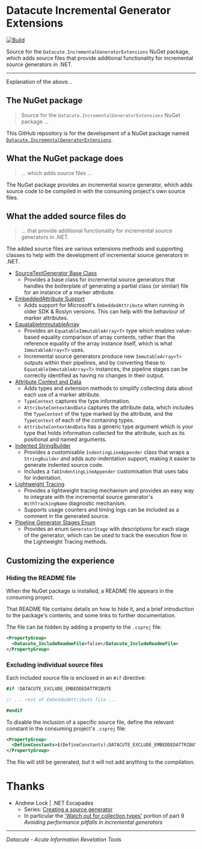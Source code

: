 # Datacute Incremental Generator Extensions

[![Build](https://github.com/datacute/IncrementalGeneratorExtensions/actions/workflows/ci.yml/badge.svg)](https://github.com/datacute/IncrementalGeneratorExtensions/actions/workflows/ci.yml)

Source for the `Datacute.IncrementalGeneratorExtensions` NuGet package,
which adds source files that provide additional functionality
for incremental source generators in .NET.

---
Explanation of the above...

## The NuGet package

> Source for the `Datacute.IncrementalGeneratorExtensions` NuGet package ...

This GitHub repository is for the development of a NuGet package named
[`Datacute.IncrementalGeneratorExtensions`](https://www.nuget.org/packages/Datacute.IncrementalGeneratorExtensions).

## What the NuGet package does

> ... which adds source files ...

The NuGet package provides an incremental source generator, which adds 
source code to be compiled in with the consuming project's own source files.

## What the added source files do

> ... that provide additional functionality
> for incremental source generators in .NET.

The added source files are various extensions methods and supporting classes
to help with the development of incremental source generators in .NET.

- [SourceTextGenerator Base Class](docs/SourceTextGeneratorBase%20README.md)
  - Provides a base class for incremental source generators that handles the boilerplate
    of generating a partial class (or similar) file for an instance of a marker attribute.
- [EmbeddedAttribute Support](docs/EmbeddedAttribute%20README.md)
  - Adds support for Microsoft's `EmbeddedAttribute` when running in older
    SDK & Roslyn versions. This can help with the behaviour of marker attributes.
- [EquatableImmutableArray](docs/EquatableImmutableArray%20README.md)
  - Provides an `EquatableImmutableArray<T>` type which enables value-based
    equality comparison of array contents, rather than the reference equality
    of the array instance itself, which is what `ImmutableArray<T>` uses.
  - Incremental source generators produce new `ImmutableArray<T>` outputs within their
    pipelines, and by converting these to `EquatableImmutableArray<T>` instances,
    the pipeline stages can be correctly identified as having no changes in their
    output.
- [Attribute Context and Data](docs/AttributeContextAndData%20README.md)
  - Adds types and extension methods to simplify collecting data about each use of a marker attribute.
  - `TypeContext` captures the type information.
  - `AttributeContextAndData` captures the attribute data, which includes the `TypeContext` of the type marked by
    the attribute, and the `TypeContext` of each of the containing types.
  - `AttributeContextAndData` has a generic type argument which is your type that holds
    information collected for the attribute, such as its positional and named arguments.
- [Indented StringBuilder](docs/IndentingLineAppender%20README.md)
  - Provides a customisable `IndentingLineAppender` class that wraps a `StringBuilder` and adds
    auto-indentation support, making it easier to generate indented source code.
  - Includes a `TabIndentingLineAppender` customisation that uses tabs for indentation.
- [Lightweight Tracing](docs/LightweightTrace%20README.md)
  - Provides a lightweight tracing mechanism and provides an easy way to integrate
    with the incremental source generator's `WithTrackingName` diagnostic mechanism.
  - Supports usage counters and timing logs can be included as a comment in the generated source.
- [Pipeline Generator Stages Enum](docs/GeneratorStage%20README.md)
  - Provides an enum `GeneratorStage` with descriptions for each stage of the generator,
    which can be used to track the execution flow in the Lightweight Tracing methods.

## Customizing the experience

### Hiding the README file

When the NuGet package is installed, a README file appears in the consuming project.

That README file contains details on how to hide it, and a brief introduction to the package's
contents, and some links to further documentation.

The file can be hidden by adding a property to the `.csproj` file:

```xml
<PropertyGroup>
  <Datacute_IncludeReadmeFile>false</Datacute_IncludeReadmeFile>
</PropertyGroup>
```

### Excluding individual source files

Each included source file is enclosed in an `#if` directive:

```csharp
#if !DATACUTE_EXCLUDE_EMBEDDEDATTRIBUTE

// ... rest of EmbeddedAttribute file ...

#endif
```

To disable the inclusion of a specific source file,
define the relevant constant in the consuming project's `.csproj` file:

```XML
<PropertyGroup>
  <DefineConstants>$(DefineConstants);DATACUTE_EXCLUDE_EMBEDDEDATTRIBUTE</DefineConstants>
</PropertyGroup>
```

The file will still be generated, but it will not add anything to the compilation.

# Thanks

- Andrew Lock | .NET Escapades
  - Series: [Creating a source generator](https://andrewlock.net/series/creating-a-source-generator/)
  - In particular the ['Watch out for collection types'](https://andrewlock.net/creating-a-source-generator-part-9-avoiding-performance-pitfalls-in-incremental-generators/#4-watch-out-for-collection-types)
    portion of part 9 *Avoiding performance pitfalls in incremental generators*

---

*_Datacute - Acute Information Revelation Tools_*